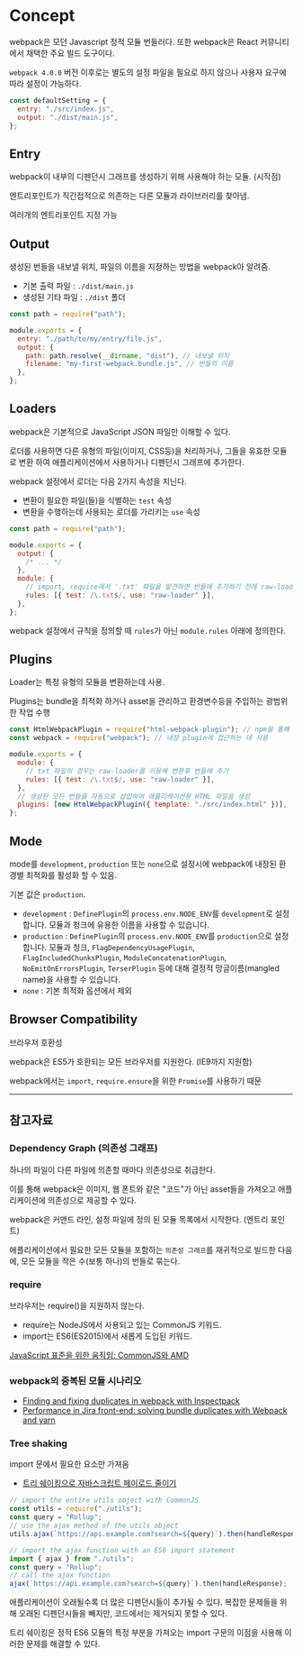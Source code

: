 # Concept

webpack은 모던 Javascript 정적 모듈 번들러다. 또한 webpack은 React 커뮤니티에서 채택한 주요 빌드 도구이다.

`webpack 4.0.0` 버전 이후로는 별도의 설정 파일을 필요로 하지 않으나 사용자 요구에 따라 설정이 가능하다.

```javascript
const defaultSetting = {
  entry: "./src/index.js",
  output: "./dist/main.js",
};
```

## Entry

webpack이 내부의 디펜던시 그래프를 생성하기 위해 사용해야 하는 모듈. (시작점)

엔트리포인트가 직간접적으로 의존하는 다른 모듈과 라이브러리를 찾아냄.

여러개의 엔트리포인트 지정 가능

## Output

생성된 번들을 내보낼 위치, 파일의 이름을 지정하는 방법을 webpack아 알려줌.

- 기본 출력 파일 : `./dist/main.js`
- 생성된 기타 파일 : `./dist` 폴더

```javascript
const path = require("path");

module.exports = {
  entry: "./path/to/my/entry/file.js",
  output: {
    path: path.resolve(__dirname, "dist"), // 내보낼 위치
    filename: "my-first-webpack.bundle.js", // 번들의 이름
  },
};
```

## Loaders

webpack은 기본적으로 JavaScript JSON 파일만 이해할 수 있다.

로더를 사용하면 다른 유형의 파일(이미지, CSS등)을 처리하거나, 그들을 유효한 모듈로 변환 하여 애플리케이션에서 사용하거나 디펜던시 그래프에 추가한다.

webpack 설정에서 로더는 다음 2가지 속성을 지닌다.

- 변환이 필요한 파일(들)을 식별하는 `test` 속성
- 변환을 수행하는데 사용되는 로더를 가리키는 `use` 속성

```javascript
const path = require("path");

module.exports = {
  output: {
    /* ... */
  },
  module: {
    // import, require에서 '.txt' 파일을 발견하면 번들에 추가하기 전에 raw-loader를 사용하여 변환
    rules: [{ test: /\.txt$/, use: "raw-loader" }],
  },
};
```

webpack 설정에서 규칙을 정의할 때 `rules`가 아닌 `module.rules` 아래에 정의한다.

## Plugins

Loader는 특정 유형의 모듈을 변환하는데 사용.

Plugins는 bundle을 최적화 하거나 asset을 관리하고 환경변수등을 주입하는 광범위한 작업 수행

```javascript
const HtmlWebpackPlugin = require("html-webpack-plugin"); // npm을 통해 설치
const webpack = require("webpack"); // 내장 plugin에 접근하는 데 사용

module.exports = {
  module: {
    // txt 파일의 경우는 raw-loader를 이용해 변환후 번들에 추가
    rules: [{ test: /\.txt$/, use: "raw-loader" }],
  },
  // 생성된 모든 번들을 자동으로 삽입하여 애플리케이션용 HTML 파일을 생성
  plugins: [new HtmlWebpackPlugin({ template: "./src/index.html" })],
};
```

## Mode

mode를 `development`, `production` 또는 `none`으로 설정시에 webpack에 내장된 환경별 최적화를 활성화 할 수 있음.

기본 값은 `production`.

- `development` : `DefinePlugin`의 `process.env.NODE_ENV`를 `development`로 설정합니다. 모듈과 청크에 유용한 이름을 사용할 수 있습니다.
- `production` : `DefinePlugin`의 `process.env.NODE_ENV`를 `production`으로 설정합니다. 모듈과 청크, `FlagDependencyUsagePlugin`, `FlagIncludedChunksPlugin`, `ModuleConcatenationPlugin`, `NoEmitOnErrorsPlugin`, `TerserPlugin` 등에 대해 결정적 망글이름(mangled name)을 사용할 수 있습니다.
- `none` : 기본 최적화 옵션에서 제외

## Browser Compatibility

브라우저 호환성

webpack은 ES5가 호환되는 모든 브라우저를 지원한다. (IE9까지 지원함)

webpack에서는 `import`, `require.ensure`을 위한 `Promise`를 사용하기 때문

---

## 참고자료

### Dependency Graph (의존성 그래프)

하나의 파일이 다른 파일에 의존할 때마다 의존성으로 취급한다.

이를 통해 webpack은 이미지, 웹 폰트와 같은 "코드"가 아닌 asset들을 가져오고 애플리케이션에 의존성으로 제공할 수 있다.

webpack은 커맨드 라인, 설정 파일에 정의 된 모듈 목록에서 시작한다. (엔트리 포인트)

애플리케이션에서 필요한 모든 모듈을 포함하는 `의존성 그래프`를 재귀적으로 빌드한 다음에, 모든 모듈을 작은 수(보통 하나)의 번들로 묶는다.

### require

브라우저는 require()을 지원하지 않는다.

- require는 NodeJS에서 사용되고 있는 CommonJS 키워드.
- import는 ES6(ES2015)에서 새롭게 도입된 키워드.

[JavaScript 표준을 위한 움직임: CommonJS와 AMD](https://d2.naver.com/helloworld/12864)

### webpack의 중복된 모듈 시나리오

- [Finding and fixing duplicates in webpack with Inspectpack](https://formidable.com/blog/2018/finding-webpack-duplicates-with-inspectpack-plugin/)
- [Performance in Jira front-end: solving bundle duplicates with Webpack and yarn](https://www.atlassian.com/engineering/performance-in-jira-front-end-solving-bundle-duplicates-with-webpack-and-yarn)

### Tree shaking

import 문에서 필요한 요소만 가져옴

- [트리 쉐이킹으로 자바스크립트 페이로드 줄이기](https://ui.toast.com/weekly-pick/ko_20180716)

```javascript
// import the entire utils object with CommonJS
const utils = require("./utils");
const query = "Rollup";
// use the ajax method of the utils object
utils.ajax(`https://api.example.com?search=${query}`).then(handleResponse);
```

```javascript
// import the ajax function with an ES6 import statement
import { ajax } from "./utils";
const query = "Rollup";
// call the ajax function
ajax(`https://api.example.com?search=${query}`).then(handleResponse);
```

애플리케이션이 오래될수록 더 많은 디펜던시들이 추가될 수 있다. 복잡한 문제들을 위해 오래된 디펜던시들을 빼지만, 코드에서는 제거되지 못할 수 있다.

트리 쉐이킹은 정적 ES6 모듈의 특정 부분을 가져오는 import 구문의 이점을 사용해 이러한 문제를 해결할 수 있다.
